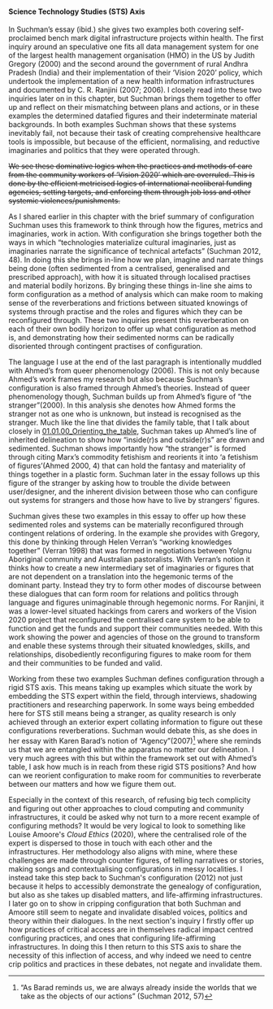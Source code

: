 
#### Science Technology Studies (STS) Axis

In Suchman’s essay (ibid.) she gives two examples both covering self-proclaimed bench mark digital infrastructure projects within health. The first inquiry around an speculative one fits all data management system for one of the largest health management organisation (HMO) in the US by Judith Gregory (2000) and the second around the government of rural Andhra Pradesh (India) and their implementation of  their ‘Vision 2020’ policy, which undertook the implementation of a new health information infrastructures and documented by C. R. Ranjini (2007; 2006). I closely read into these two inquiries later on in this chapter, but Suchman brings them together to offer up and reflect on their mismatching between plans and actions, or in these examples the determined datafied figures and their indeterminate material backgrounds. In both examples Suchman shows that these systems inevitably fail, not because their task of creating comprehensive healthcare tools is impossible, but because of the efficient, normalising, and reductive imaginaries and politics that they were operated through. 

~~We see these dominative logics when the practices and methods of care from the community workers of ‘Vision 2020’ which are overruled. This is done by the efficient metricised logics of international neoliberal funding agencies, setting targets, and enforcing them through job loss and other systemic violences/punishments.~~

As I shared earlier in this chapter with the brief summary of configuration Suchman uses this framework to think through how the figures, metrics and imaginaries, work in action. With configuration she brings together both the ways in which “technologies materialize cultural imaginaries, just as imaginaries narrate the significance of technical artefacts” (Suchman 2012, 48). In doing this she brings in-line how we plan, imagine and narrate things being done (often sedimented from a centralised, generalised and prescribed approach), with how it is situated through localised practises and material bodily horizons. By bringing these things in-line she aims to form configuration as a method of analysis which can make room to making sense of the reverberations and frictions between situated knowings of systems through practise and the roles and figures which they can be reconfigured through. These two inquiries present this reverberation on each of their own bodily horizon to offer up what configuration as method is, and demonstrating how their sedimented norms can be radically disoriented through contingent practises of configuration.

The language I use at the end of the last paragraph is intentionally muddled with Ahmed’s from queer phenomenology (2006). This is not only because Ahmed’s work frames my research but also because Suchman’s configuration is also framed through Ahmed’s theories. Instead of queer phenomenology though, Suchman builds up from Ahmed’s figure of “the stranger”(2000). In this analysis she denotes how Ahmed forms the stranger not as one who is unknown, but instead is recognised as the stranger. Much like the line that divides the family table, that I talk about closely in [01.01.00_Orienting_the_table](../../01_Disability%20justice%20and%20life%20affirmation%20flipping%20the%20table/sections/01.01.00_Orienting_the_table.md), Suchman takes up Ahmed’s line of inherited delineation to show how “inside(r)s and outside(r)s” are drawn and sedimented. Suchman shows importantly how “the stranger” is formed through citing Marx’s commodity fetishism and reorients it into ‘a fetishism of figures’(Ahmed 2000, 4) that can hold the fantasy and materiality of things together in a plastic form. Suchman later in the essay follows up this figure of the stranger by asking how to trouble the divide between user/designer, and the inherent division between those who can configure out systems for strangers and those how have to live by strangers' figures.

Suchman gives these two examples in this essay to offer up how these sedimented roles and systems can be materially reconfigured through contingent relations of ordering. In the example she provides with Gregory, this done by thinking through Helen Verran’s “working knowledges together” (Verran 1998) that was formed in negotiations between Yolgnu Aboriginal community and Australian pastoralists. With Verran’s notion it thinks how to create a new intermediary set of imaginaries or figures that are not dependent on a translation into the hegemonic terms of the dominant party. Instead they try to form other modes of discourse between these dialogues that can form room for relations and politics through language and figures unimaginable through hegemonic norms. For Ranjini, it was a lower-level situated hackings from carers and workers of the Vision 2020 project that reconfigured the centralised care system to be able to function and get the funds and support their communities needed. With this work showing the power and agencies of those on the ground to transform and enable these systems through their situated knowledges, skills, and relationships, disobediently reconfiguring figures to make room for them and their communities to be funded and valid.

Working from these two examples Suchman defines configuration through a rigid STS axis. This means taking up examples which situate the work by embedding the STS expert within the field, through interviews, shadowing practitioners and researching paperwork. In some ways being embedded here for STS still means being a stranger, as quality research is only achieved through an exterior expert collating information to figure out these configurations reverberations. Suchman would debate this, as she does in her essay with Karen Barad’s notion of “Agency”(2007)[^2b] where she reminds us that we are entangled within the apparatus no matter our delineation. I very much agrees with this but within the framework set out with Ahmed’s table, I ask how much is in reach from these rigid STS positions? And how can we reorient configuration to make room for communities to reverberate between our matters and how we figure them out.

Especially in the context of this research, of refusing big tech complicity and figuring out other approaches to cloud computing and community infrastructures, it could be asked why not turn to a more recent example of configuring methods? It would be very logical to look to something like Louise Amoore's _Cloud Ethics_ (2020), where the centralised role of the expert is dispersed to those in touch with each other and the infrastructures. Her methodology also aligns with mine, where these challenges are made through counter figures, of telling narratives or stories, making songs and contextualising configurations in messy localities. I instead take this step back to Suchman's configuration (2012) not just because it helps to accessibly demonstrate the genealogy of configuration, but also as she takes up disabled matters, and life-affirming infrastructures. I later go on to show in cripping configuration that both Suchman and Amoore still seem to negate and invalidate disabled voices, politics and theory within their dialogues. In the next section's inquiry I firstly offer up how practices of critical access are in themselves radical impact centred configuring practices, and ones that configuring life-affirming infrastructures. In doing this I then return to this STS axis to share the necessity of this inflection of access, and why indeed we need to centre crip politics and practices in these debates, not negate and invalidate them.


[^2b]: “As Barad reminds us, we are always already inside the worlds that we take as the objects of our actions” (Suchman 2012, 57)
